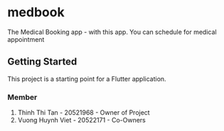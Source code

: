 # medbook

The Medical Booking app - with this app. You can schedule for medical appointment

## Getting Started

This project is a starting point for a Flutter application.
### Member
1. Thinh Thi Tan    - 20521968 - Owner of Project
2. Vuong Huynh Viet - 20522171 - Co-Owners